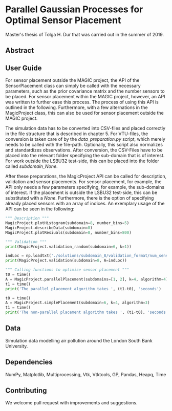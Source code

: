 # Parallel Gaussian Processes for Optimal Sensor Placement
Master's thesis of Tolga H. Dur that was carried out in the summer of 2019. 

## Abstract

## User Guide
For sensor placement outside the MAGIC project, the API of the SensorPlacement class can simply be called with the necessary parameters, such as the prior covariance matrix and the number sensors to be placed. For sensor placement within the MAGIC project, however, an API was written to further ease this process. The process of using this API is outlined in the following. Furthermore, with a few alternations in the MagicProject class, this can also be used for sensor placement outside the MAGIC project.  

The simulation data has to be converted into CSV-files and placed correctly in the file structure that is described in chapter 5. For VTU-files, the conversion is taken care of by the *data_preparation.py* script, which merely needs to be called with the file-path. Optionally, this script also normalizes and standardizes observations. After conversion, the CSV-Files have to be placed into the relevant folder specifying the sub-domain that is of interest. For work outside the LSBU32 test-side, this can be placed into the folder called *subdomain_None*. 

After these preparations, the MagicProject API can be called for description, validation and sensor placements. For sensor placement, for example, the API only needs a few parameters specifying, for example, the sub-domains of interest. If the placement is outside the LSBU32 test-side, this can be substituted with a *None*. Furthermore, there is the option of specifying already placed sensors with an array of indices. An exemplary usage of the API can be seen in the following: 

``` python
""" Description """
MagicProject.plotHistogram(subdomain=8, number_bins=5)
MagicProject.describeData(subdomain=8)
MagicProject.plotResiuals(subdomain=8, number_bins=800)

""" Validation """
print(MagicProject.validation_random(subdomain=6, k=1))

indLoc = np.loadtxt('./solutions/subdomain_8/validation_format/num_sens/7sens.txt', dtype=int)
print(MagicProject.validation(subdomain=8, A=indLoc))

""" Calling functions to optimize sensor placement """
t0 = time()
A = MagicProject.parallelPlacement(subdomains=[1, 2], k=4, algorithm=4)
t1 = time()
print('The parallel placement algorithm takes ', (t1-t0), 'seconds')

t0 = time()
A = MagicProject.simplePlacement(subdomain=6, k=4, algorithm=3)
t1 = time()
print('The non-parallel placement algorithm takes ', (t1-t0), 'seconds')
```

## Data
Simulation data modelling air pollution around the London South Bank University. 

## Dependencies
NumPy, Matplotlib, Multiprocessing, Vtk, Vtktools, GP, Pandas, Heapq, Time

## Contributing
We welcome pull request with improvements and suggestions.
